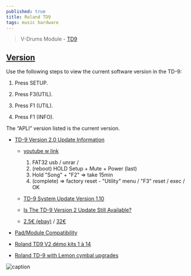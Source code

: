 ```yaml
---
published: true
title: Roland TD9
tags: music hardware
---
```

> V-Drums Module - [TD9](https://www.roland.com/global/products/td-9/)

## [Version](https://www.sweetwater.com/sweetcare/articles/roland-td-9-viewing-current-version/)


Use the following steps to view the current software version in the TD-9:

1. Press SETUP.

2. Press F3(UTIL).

3. Press F1 (UTIL).

4. Press F1 (INFO).

The “APLI” version listed is the current version.


- [TD-9 Version 2.0 Update Information ](https://rolandus.zendesk.com/hc/en-us/articles/201958339-TD-9-TD-9-Version-2-0-Update-Information) 
	- [youtube w link](https://www.youtube.com/watch?v=jiWt3ZdmOe8) 
    	1. FAT32 usb / unrar / 
        2. (reboot) HOLD Setup + Mute + Power (last) 
		3. Hold "Song" + "F2" => take 15min
		4. (complete) => factory reset - "Utility" menu / "F3" reset / exec / OK
        
	- [TD-9 System Update Version 1.10](https://www.roland.com/fr/support/by_product/td-9/updates_drivers/1afc860e-7b3c-40e8-888a-8b733ef54735/)
	- [Is The TD-9 Version 2 Update Still Available?](https://www.reddit.com/r/drums/comments/ieuxk6/is_the_td9_version_2_update_still_available/)
    - [2.5€ (ebay)](https://www.ebay.vn/itm/Roland-TD-9-V2-0-update-firmware-upgrade-file-instructions-99-kits-GENUINE/124238411062?hash=item1ced2fb536:g:XxkAAOSws3ZeqDK8) / [32€](https://www.drum-tec.com/ultimate-sound-edition-roland-td-9-v2.0-download)

- [Pad/Module Compatibility](https://en.wikipedia.org/wiki/Roland_V-Drums#Pad/Module_Compatibility)

- [Roland TD9 V2 démo kits 1 à 14](https://www.youtube.com/watch?v=hIw6iAHNg4s)

- [Roland TD-9 with Lemon cymbal upgrades](https://www.reddit.com/r/edrums/comments/oz7rzg/roland_td9_with_lemon_cymbal_upgrades/)

![caption](https://preview.redd.it/69qxluh20rf71.jpg?width=960&crop=smart&auto=webp&s=2d131b4f61beabbf6841186c3e30cb63338e94ef)
